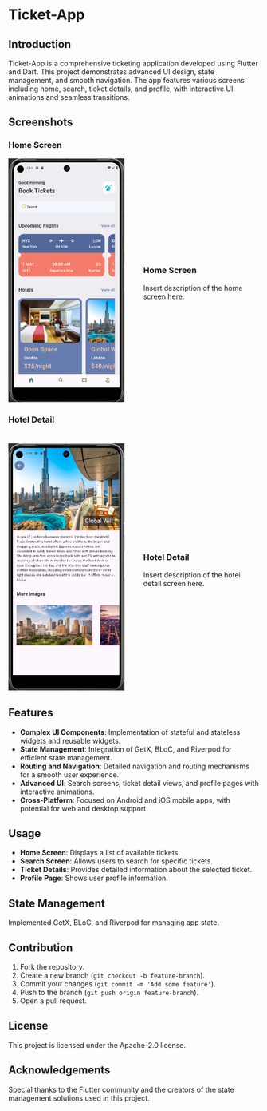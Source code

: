 # Ticket-App

## Introduction
Ticket-App is a comprehensive ticketing application developed using Flutter and Dart. This project demonstrates advanced UI design, state management, and smooth navigation. The app features various screens including home, search, ticket details, and profile, with interactive UI animations and seamless transitions.


## Screenshots

### Home Screen
<div style="display: flex; align-items: center;">
  <div style="flex: 1;">
    <img src="assets/Screenshots/home_page.png" alt="Home Screen" width="250" />
  </div>
  <div style="flex: 1; margin-left: 10mm;">
    <h3>Home Screen</h3>
    <p>Insert description of the home screen here.</p>
  </div>
</div>

### Hotel Detail
<div style="display: flex; align-items: center; margin-top: 10mm;">
  <div style="flex: 1;">
    <img src="assets/Screenshots/hotel_detail.png" alt="Hotel Detail" width="250" />
  </div>
  <div style="flex: 1; margin-left: 10mm;">
    <h3>Hotel Detail</h3>
    <p>Insert description of the hotel detail screen here.</p>
  </div>
</div>

## Features
- **Complex UI Components**: Implementation of stateful and stateless widgets and reusable widgets.
- **State Management**: Integration of GetX, BLoC, and Riverpod for efficient state management.
- **Routing and Navigation**: Detailed navigation and routing mechanisms for a smooth user experience.
- **Advanced UI**: Search screens, ticket detail views, and profile pages with interactive animations.
- **Cross-Platform**: Focused on Android and iOS mobile apps, with potential for web and desktop support.

## Usage
- **Home Screen**: Displays a list of available tickets.
- **Search Screen**: Allows users to search for specific tickets.
- **Ticket Details**: Provides detailed information about the selected ticket.
- **Profile Page**: Shows user profile information.

## State Management
Implemented GetX, BLoC, and Riverpod for managing app state.

## Contribution
1. Fork the repository.
2. Create a new branch (`git checkout -b feature-branch`).
3. Commit your changes (`git commit -m 'Add some feature'`).
4. Push to the branch (`git push origin feature-branch`).
5. Open a pull request.

## License
This project is licensed under the Apache-2.0 license.

## Acknowledgements
Special thanks to the Flutter community and the creators of the state management solutions used in this project.
